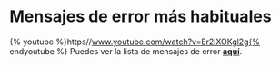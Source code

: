 
# Mensajes de error más habituales

{% youtube %}https//www.youtube.com/watch?v=Er2iXOKgl2g{% endyoutube %}
Puedes ver la lista de mensajes de error **[aquí](https://help.libreoffice.org/Calc/Error_Codes_in_Calc/es)**.

